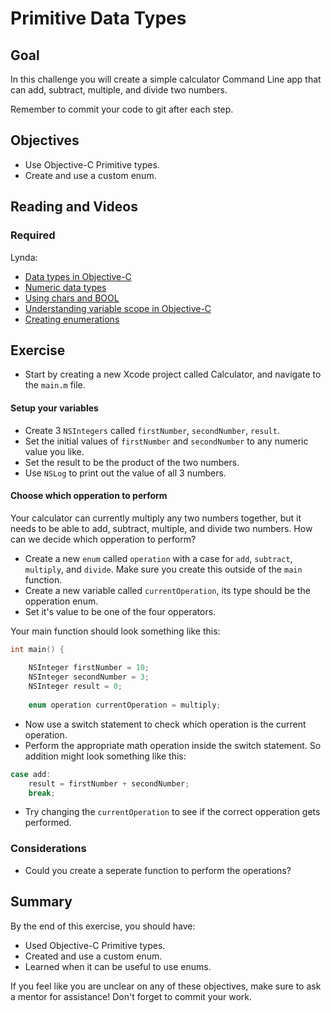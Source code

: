# Primitive Data Types

## Goal

In this challenge you will create a simple calculator Command Line app that can add, subtract, multiple, and divide two numbers. 

Remember to commit your code to git after each step.

## Objectives

* Use Objective-C Primitive types.
* Create and use a custom enum.

## Reading and Videos

### Required

Lynda:

* [Data types in Objective-C](https://www.lynda.com/Objective-C-tutorials/Data-types-Objective-C/143328/156983-4.html?srchtrk=index%3a8%0alinktypeid%3a2%0aq%3aobjective+c%0apage%3a1%0as%3arelevance%0asa%3atrue%0aproducttypeid%3a2)
* [Numeric data types](https://www.lynda.com/Objective-C-tutorials/Numeric-data-types/143328/156984-4.html?srchtrk=index%3a8%0alinktypeid%3a2%0aq%3aobjective+c%0apage%3a1%0as%3arelevance%0asa%3atrue%0aproducttypeid%3a2)
* [Using chars and BOOL](https://www.lynda.com/Objective-C-tutorials/Using-chars-BOOL/143328/156985-4.html?srchtrk=index%3a8%0alinktypeid%3a2%0aq%3aobjective+c%0apage%3a1%0as%3arelevance%0asa%3atrue%0aproducttypeid%3a2)
* [Understanding variable scope in Objective-C](https://www.lynda.com/Objective-C-tutorials/Understanding-variable-scope-Objective-C/143328/156986-4.html?srchtrk=index%3a8%0alinktypeid%3a2%0aq%3aobjective+c%0apage%3a1%0as%3arelevance%0asa%3atrue%0aproducttypeid%3a2)
* [Creating enumerations](https://www.lynda.com/Objective-C-tutorials/Creating-enumerations/143328/156987-4.html?srchtrk=index%3a8%0alinktypeid%3a2%0aq%3aobjective+c%0apage%3a1%0as%3arelevance%0asa%3atrue%0aproducttypeid%3a2)


## Exercise

>
* Start by creating a new Xcode project called Calculator, and navigate to the `main.m` file.

#### Setup your variables

>
* Create 3 `NSIntegers` called `firstNumber`, `secondNumber`, `result`.
* Set the initial values of `firstNumber` and `secondNumber` to any numeric value you like.
* Set the result to be the product of the two numbers.
* Use `NSLog` to print out the value of all 3 numbers.

#### Choose which opperation to perform

Your calculator can currently multiply any two numbers together, but it needs to be able to add, subtract, multiple, and divide two numbers. How can we decide which opperation to perform?

>
* Create a new `enum` called `operation` with a case for `add`, `subtract`, `multiply`, and `divide`. Make sure you create this outside of the `main` function.
* Create a new variable called `currentOperation`, its type should be the opperation enum.
* Set it's value to be one of the four opperators. 

Your main function should look something like this:

```objective-c
int main() {
    
    NSInteger firstNumber = 10;
    NSInteger secondNumber = 3;
    NSInteger result = 0;
    
    enum operation currentOperation = multiply;
```

>
* Now use a switch statement to check which operation is the current operation.
* Perform the appropriate math operation inside the switch statement. So addition might look something like this:

>
```c
case add:
    result = firstNumber + secondNumber;
    break;
```

>
* Try changing the `currentOperation` to see if the correct opperation gets performed.  

### Considerations

* Could you create a seperate function to perform the operations?
  
## Summary

By the end of this exercise, you should have:

* Used Objective-C Primitive types.
* Created and use a custom enum.
* Learned when it can be useful to use enums.

If you feel like you are unclear on any of these objectives, make sure to ask a mentor for assistance! Don't forget to commit your work.
